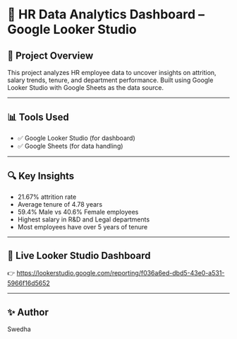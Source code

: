 # 🧠 HR Data Analytics Dashboard – Google Looker Studio

## 📌 Project Overview

This project analyzes HR employee data to uncover insights on attrition, salary trends, tenure, and department performance. Built using Google Looker Studio with Google Sheets as the data source.

---

## 📊 Tools Used
- ✅ Google Looker Studio (for dashboard)
- ✅ Google Sheets (for data handling)

---

## 🔍 Key Insights
- 21.67% attrition rate
- Average tenure of 4.78 years
- 59.4% Male vs 40.6% Female employees
- Highest salary in R&D and Legal departments
- Most employees have over 5 years of tenure

---


## 🔗 Live Looker Studio Dashboard
👉 https://lookerstudio.google.com/reporting/f036a6ed-dbd5-43e0-a531-5966f16d5652

---

## ✨ Author
Swedha   

